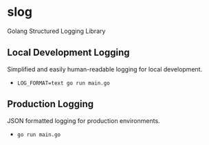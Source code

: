 # slog

Golang Structured Logging Library

## Local Development Logging

Simplified and easily human-readable logging for local development.

- `LOG_FORMAT=text go run main.go`

## Production Logging

JSON formatted logging for production environments.

- `go run main.go`

